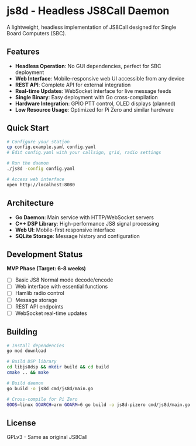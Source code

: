 # js8d - Headless JS8Call Daemon

A lightweight, headless implementation of JS8Call designed for Single Board Computers (SBC).

## Features

- **Headless Operation**: No GUI dependencies, perfect for SBC deployment
- **Web Interface**: Mobile-responsive web UI accessible from any device
- **REST API**: Complete API for external integration
- **Real-time Updates**: WebSocket interface for live message feeds
- **Single Binary**: Easy deployment with Go cross-compilation
- **Hardware Integration**: GPIO PTT control, OLED displays (planned)
- **Low Resource Usage**: Optimized for Pi Zero and similar hardware

## Quick Start

```bash
# Configure your station
cp config.example.yaml config.yaml
# Edit config.yaml with your callsign, grid, radio settings

# Run the daemon
./js8d -config config.yaml

# Access web interface
open http://localhost:8080
```

## Architecture

- **Go Daemon**: Main service with HTTP/WebSocket servers
- **C++ DSP Library**: High-performance JS8 signal processing
- **Web UI**: Mobile-first responsive interface
- **SQLite Storage**: Message history and configuration

## Development Status

**MVP Phase (Target: 6-8 weeks)**
- [ ] Basic JS8 Normal mode decode/encode
- [ ] Web interface with essential functions
- [ ] Hamlib radio control
- [ ] Message storage
- [ ] REST API endpoints
- [ ] WebSocket real-time updates

## Building

```bash
# Install dependencies
go mod download

# Build DSP library
cd libjs8dsp && mkdir build && cd build
cmake .. && make

# Build daemon
go build -o js8d cmd/js8d/main.go

# Cross-compile for Pi Zero
GOOS=linux GOARCH=arm GOARM=6 go build -o js8d-pizero cmd/js8d/main.go
```

## License

GPLv3 - Same as original JS8Call